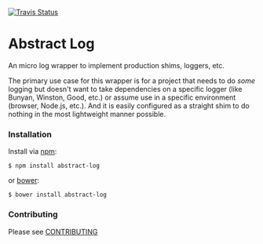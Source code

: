 [![Travis Status][trav_img]][trav_site]

Abstract Log
============

An micro log wrapper to implement production shims, loggers, etc.

The primary use case for this wrapper is for a project that needs to do _some_
logging but doesn't want to take dependencies on a specific logger (like
Bunyan, Winston, Good, etc.) or assume use in a specific environment (browser,
Node.js, etc.). And it is easily configured as a straight shim to do nothing
in the most lightweight manner possible.

### Installation

Install via [npm](https://www.npmjs.com/package/abstract-log):

```
$ npm install abstract-log
```

or [bower](http://bower.io/search/?q=abstract-log):

```
$ bower install abstract-log
```


### Contributing

Please see [CONTRIBUTING](CONTRIBUTING.md)

[trav_img]: https://api.travis-ci.org/FormidableLabs/abstract-log.svg
[trav_site]: https://travis-ci.org/FormidableLabs/abstract-log
